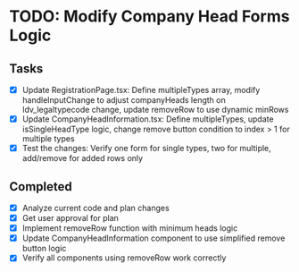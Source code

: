 # TODO: Modify Company Head Forms Logic

## Tasks
- [x] Update RegistrationPage.tsx: Define multipleTypes array, modify handleInputChange to adjust companyHeads length on ldv_legaltypecode change, update removeRow to use dynamic minRows
- [x] Update CompanyHeadInformation.tsx: Define multipleTypes, update isSingleHeadType logic, change remove button condition to index > 1 for multiple types
- [x] Test the changes: Verify one form for single types, two for multiple, add/remove for added rows only

## Completed
- [x] Analyze current code and plan changes
- [x] Get user approval for plan
- [x] Implement removeRow function with minimum heads logic
- [x] Update CompanyHeadInformation component to use simplified remove button logic
- [x] Verify all components using removeRow work correctly
